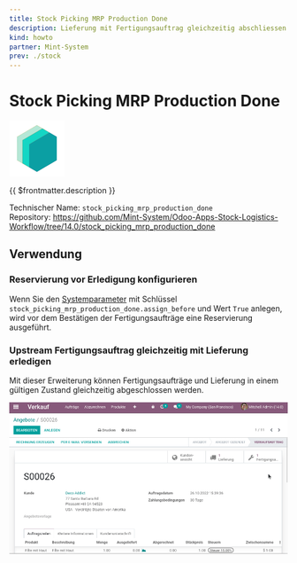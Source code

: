 ```yaml
---
title: Stock Picking MRP Production Done
description: Lieferung mit Fertigungsauftrag gleichzeitig abschliessen.
kind: howto
partner: Mint-System
prev: ./stock
---
```

# Stock Picking MRP Production Done
![icon_oms_box](attachments/icons_odoo_mint_system.png)

{{ $frontmatter.description }}

Technischer Name: `stock_picking_mrp_production_done`\
Repository: <https://github.com/Mint-System/Odoo-Apps-Stock-Logistics-Workflow/tree/14.0/stock_picking_mrp_production_done>

## Verwendung

### Reservierung vor Erledigung konfigurieren

Wenn Sie den [Systemparameter](Development.md#Systemparameter%20anlegen) mit Schlüssel `stock_picking_mrp_production_done.assign_before` und Wert `True` anlegen, wird vor dem Bestätigen der Fertigungsaufträge eine Reservierung ausgeführt.

### Upstream Fertigungsauftrag gleichzeitig mit Lieferung erledigen

Mit dieser Erweiterung können Fertigungsaufträge und Lieferung in einem gültigen Zustand gleichzeitig abgeschlossen werden.

![Stock Picking MRP Production Done](attachments/Stock%20Picking%20MRP%20Production%20Done.gif)
